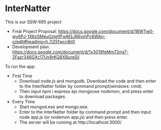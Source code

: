 # InterNatter
This is our SSW-695 project
+ Final Project Proposal: https://docs.google.com/document/d/1BWTw0-wy6PJ-1X6zSMeuGzleIfFwM3JR6vmPc6WAn-o/edit#heading=h.7i25fwcn8ij0
+ Development plan: https://docs.google.com/document/d/1y3019feMm72ng7-2Fazr346GXc17Uv9rKQ8XBureSiI

To run the app:
+ First Time
  - Download node.js and mongodb. Download the code and then enter to the InterNatter folder by command prompt(windows: cmd).
  - Then input npm i express ejs mongoose nodemon, and press enter to download packages.
+ Every Time
  - Start mongod.exe and mongo.exe.
  - Enter to the InterNatter folder by command prompt and then input node app.js (or nodemon app.js) and then press enter.
  - The server will be running at http://localhost:3000/
